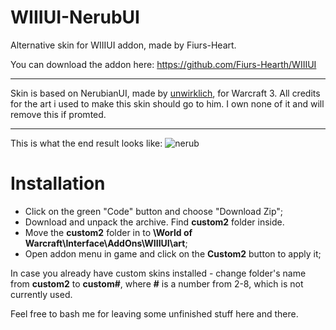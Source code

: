 # WIIIUI-NerubUI
Alternative skin for WIIIUI addon, made by Fiurs-Heart.
 
You can download the addon here: https://github.com/Fiurs-Hearth/WIIIUI
___
Skin is based on NerubianUI, made by [unwirklich](https://www.deviantart.com/unwirklich/art/Nerubian-Interface-189419574), for Warcraft 3.
All credits for the art i used to make this skin should go to him. I own none of it and will remove this if promted.
___
This is what the end result looks like:
![nerub](https://user-images.githubusercontent.com/59528934/153436618-a2ec6dd4-df27-4fcc-8f90-9d00e93daf93.png)
 
# Installation
- Click on the green "Code" button and choose "Download Zip";
- Download and unpack the archive. Find **custom2** folder inside.
- Move the **custom2** folder in to **\World of Warcraft\Interface\AddOns\WIIIUI\art**;
- Open addon menu in game and click on the **Custom2** button to apply it;
 
In case you already have custom skins installed - change folder's name from **custom2** to **custom#**, where **#** is a number from 2-8, which is not currently used.
 
Feel free to bash me for leaving some unfinished stuff here and there. 

